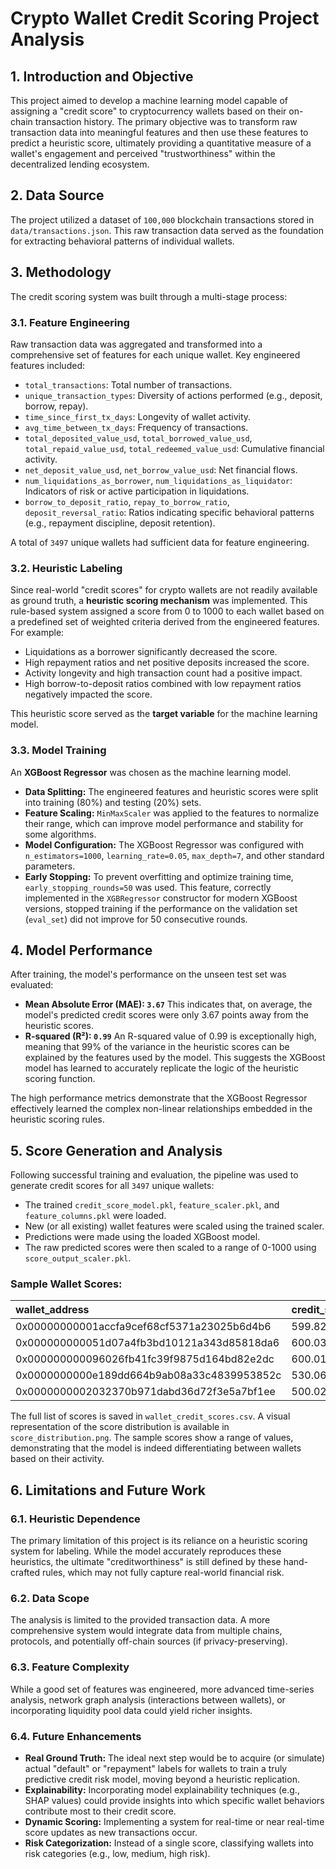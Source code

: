 # Crypto Wallet Credit Scoring Project Analysis

## 1. Introduction and Objective

This project aimed to develop a machine learning model capable of assigning a "credit score" to cryptocurrency wallets based on their on-chain transaction history. The primary objective was to transform raw transaction data into meaningful features and then use these features to predict a heuristic score, ultimately providing a quantitative measure of a wallet's engagement and perceived "trustworthiness" within the decentralized lending ecosystem.

## 2. Data Source

The project utilized a dataset of `100,000` blockchain transactions stored in `data/transactions.json`. This raw transaction data served as the foundation for extracting behavioral patterns of individual wallets.

## 3. Methodology

The credit scoring system was built through a multi-stage process:

### 3.1. Feature Engineering

Raw transaction data was aggregated and transformed into a comprehensive set of features for each unique wallet. Key engineered features included:
* `total_transactions`: Total number of transactions.
* `unique_transaction_types`: Diversity of actions performed (e.g., deposit, borrow, repay).
* `time_since_first_tx_days`: Longevity of wallet activity.
* `avg_time_between_tx_days`: Frequency of transactions.
* `total_deposited_value_usd`, `total_borrowed_value_usd`, `total_repaid_value_usd`, `total_redeemed_value_usd`: Cumulative financial activity.
* `net_deposit_value_usd`, `net_borrow_value_usd`: Net financial flows.
* `num_liquidations_as_borrower`, `num_liquidations_as_liquidator`: Indicators of risk or active participation in liquidations.
* `borrow_to_deposit_ratio`, `repay_to_borrow_ratio`, `deposit_reversal_ratio`: Ratios indicating specific behavioral patterns (e.g., repayment discipline, deposit retention).

A total of `3497` unique wallets had sufficient data for feature engineering.

### 3.2. Heuristic Labeling

Since real-world "credit scores" for crypto wallets are not readily available as ground truth, a **heuristic scoring mechanism** was implemented. This rule-based system assigned a score from 0 to 1000 to each wallet based on a predefined set of weighted criteria derived from the engineered features. For example:
* Liquidations as a borrower significantly decreased the score.
* High repayment ratios and net positive deposits increased the score.
* Activity longevity and high transaction count had a positive impact.
* High borrow-to-deposit ratios combined with low repayment ratios negatively impacted the score.

This heuristic score served as the **target variable** for the machine learning model.

### 3.3. Model Training

An **XGBoost Regressor** was chosen as the machine learning model.
* **Data Splitting:** The engineered features and heuristic scores were split into training (80%) and testing (20%) sets.
* **Feature Scaling:** `MinMaxScaler` was applied to the features to normalize their range, which can improve model performance and stability for some algorithms.
* **Model Configuration:** The XGBoost Regressor was configured with `n_estimators=1000`, `learning_rate=0.05`, `max_depth=7`, and other standard parameters.
* **Early Stopping:** To prevent overfitting and optimize training time, `early_stopping_rounds=50` was used. This feature, correctly implemented in the `XGBRegressor` constructor for modern XGBoost versions, stopped training if the performance on the validation set (`eval_set`) did not improve for 50 consecutive rounds.

## 4. Model Performance

After training, the model's performance on the unseen test set was evaluated:

* **Mean Absolute Error (MAE): `3.67`**
    This indicates that, on average, the model's predicted credit scores were only 3.67 points away from the heuristic scores.
* **R-squared (R²): `0.99`**
    An R-squared value of 0.99 is exceptionally high, meaning that 99% of the variance in the heuristic scores can be explained by the features used by the model. This suggests the XGBoost model has learned to accurately replicate the logic of the heuristic scoring function.

The high performance metrics demonstrate that the XGBoost Regressor effectively learned the complex non-linear relationships embedded in the heuristic scoring rules.

## 5. Score Generation and Analysis

Following successful training and evaluation, the pipeline was used to generate credit scores for all `3497` unique wallets:

* The trained `credit_score_model.pkl`, `feature_scaler.pkl`, and `feature_columns.pkl` were loaded.
* New (or all existing) wallet features were scaled using the trained scaler.
* Predictions were made using the loaded XGBoost model.
* The raw predicted scores were then scaled to a range of 0-1000 using `score_output_scaler.pkl`.

### Sample Wallet Scores:

| wallet_address                         | credit_score |
| :------------------------------------- | :----------- |
| 0x00000000001accfa9cef68cf5371a23025b6d4b6 | 599.82       |
| 0x000000000051d07a4fb3bd10121a343d85818da6 | 600.03       |
| 0x000000000096026fb41fc39f9875d164bd82e2dc | 600.01       |
| 0x0000000000e189dd664b9ab08a33c4839953852c | 530.06       |
| 0x0000000002032370b971dabd36d72f3e5a7bf1ee | 500.02       |

The full list of scores is saved in `wallet_credit_scores.csv`. A visual representation of the score distribution is available in `score_distribution.png`. The sample scores show a range of values, demonstrating that the model is indeed differentiating between wallets based on their activity.

## 6. Limitations and Future Work

### 6.1. Heuristic Dependence

The primary limitation of this project is its reliance on a heuristic scoring system for labeling. While the model accurately reproduces these heuristics, the ultimate "creditworthiness" is still defined by these hand-crafted rules, which may not fully capture real-world financial risk.

### 6.2. Data Scope

The analysis is limited to the provided transaction data. A more comprehensive system would integrate data from multiple chains, protocols, and potentially off-chain sources (if privacy-preserving).

### 6.3. Feature Complexity

While a good set of features was engineered, more advanced time-series analysis, network graph analysis (interactions between wallets), or incorporating liquidity pool data could yield richer insights.

### 6.4. Future Enhancements

* **Real Ground Truth:** The ideal next step would be to acquire (or simulate) actual "default" or "repayment" labels for wallets to train a truly predictive credit risk model, moving beyond a heuristic replication.
* **Explainability:** Incorporating model explainability techniques (e.g., SHAP values) could provide insights into which specific wallet behaviors contribute most to their credit score.
* **Dynamic Scoring:** Implementing a system for real-time or near real-time score updates as new transactions occur.
* **Risk Categorization:** Instead of a single score, classifying wallets into risk categories (e.g., low, medium, high risk).
